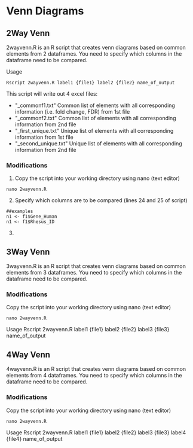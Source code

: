 # Venn Diagrams

## 2Way Venn
2wayvenn.R is an R script that creates venn diagrams based on common elements from 2 dataframes. You need to specify which columns in the dataframe need to be compared.

Usage
```
Rscript 2wayvenn.R label1 {file1} label2 {file2} name_of_output
```

This script will write out 4 excel files:
  - "_commonf1.txt" Common list of elements with all corresponding information (i.e. fold change, FDR) from 1st file
  - "_commonf2.txt" Common list of elements with all corresponding information from 2nd file
  - "_first_unique.txt" Unique list of elements with all corresponding information from 1st file
  - "_second_unique.txt" Unique list of elements with all corresponding information from 2nd file

### Modifications
1. Copy the script into your working directory using nano (text editor)
```
nano 2wayvenn.R
```
2. Specify which columns are to be compared (lines 24 and 25 of script)
```
##examples
n1 <- f1$Gene_Human
n1 <- f1$Rhesus_ID
```
3. 




## 3Way Venn
3wayvenn.R is an R script that creates venn diagrams based on common elements from 3 dataframes. You need to specify which columns in the dataframe need to be compared.

### Modifications
Copy the script into your working directory using nano (text editor)
```
nano 2wayvenn.R
```

Usage
Rscript 2wayvenn.R label1 {file1} label2 {file2} label3 {file3} name_of_output

## 4Way Venn
4wayvenn.R is an R script that creates venn diagrams based on common elements from 4 dataframes. You need to specify which columns in the dataframe need to be compared.

### Modifications
Copy the script into your working directory using nano (text editor)
```
nano 2wayvenn.R
```
Usage
Rscript 2wayvenn.R label1 {file1} label2 {file2} label3 {file3} label4 {file4} name_of_output
